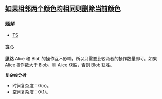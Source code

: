 ## [如果相邻两个颜色均相同则删除当前颜色](https://leetcode.cn/problems/remove-colored-pieces-if-both-neighbors-are-the-same-color/)
### 题解
+ [TS](../../ts/2048/2038.ts)

#### 贪心
**思路**
Alice 和 Blob 的操作互不影响，所以只需要比较两者的操作数量即可。如果 Alice 操作数大于 Blob，则 Alice 获胜，否则 Blob 获胜。

**复杂度分析**
+ 时间复杂度：O(n)。
+ 空间复杂度：O(1)。